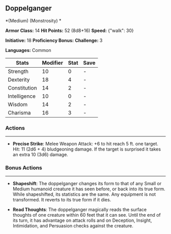 ## Doppelganger
*(Medium) (Monstrosity) *

**Armor Class:** 14
**Hit Points:** 52 (8d8+16)
**Speed:** {"walk": 30}

**Initiative:** 18
**Proficiency Bonus:**
**Challenge:** 3

**Languages:** Common



| Stats | Modifier | Stat | Save
| ---- | ---- | ---- | ---- |
| Strength | 10 | 0 | - |
| Dexterity | 18 | 4 | - |
| Constitution | 14 | 2 | - |
| Intelligence | 10 | 0 | - |
| Wisdom | 14 | 2 | - |
| Charisma | 16 | 3 | - |

### Actions
 --- 
- **Precise Strike**: Melee Weapon Attack: +6 to hit  reach 5 ft.  one target. Hit: 11 (2d6 + 4) bludgeoning damage. If the target is surprised  it takes an extra 10 (3d6) damage.

### Bonus Actions
 --- 
- **Shapeshift**: The doppelganger changes its form to that of any Small or Medium humanoid creature it has seen before, or back into its true form. While shapeshifted, its statistics are the same. Any equipment is not transformed. It reverts to its true form if it dies.

- **Read Thoughts**: The doppelganger magically reads the surface thoughts of one creature within 60 feet that it can see. Until the end of its turn, it has advantage on attack rolls and on Deception, Insight, Intimidation, and Persuasion checks against the creature.

